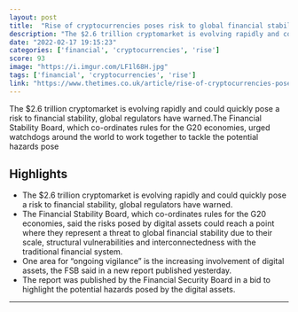 ```yaml
---
layout: post
title:  "Rise of cryptocurrencies poses risk to global financial stability, warns Financial Stability Board"
description: "The $2.6 trillion cryptomarket is evolving rapidly and could quickly pose a risk to financial stability, global regulators have warned.The Financial Stability Board, which co-ordinates rules for the G20 economies, urged watchdogs around the world to work together to tackle the potential hazards pose"
date: "2022-02-17 19:15:23"
categories: ['financial', 'cryptocurrencies', 'rise']
score: 93
image: "https://i.imgur.com/LF1l68H.jpg"
tags: ['financial', 'cryptocurrencies', 'rise']
link: "https://www.thetimes.co.uk/article/rise-of-cryptocurrencies-poses-risk-to-global-financial-stability-warns-regulator-8z5zqj5d8"
---
```


The $2.6 trillion cryptomarket is evolving rapidly and could quickly pose a risk to financial stability, global regulators have warned.The Financial Stability Board, which co-ordinates rules for the G20 economies, urged watchdogs around the world to work together to tackle the potential hazards pose

## Highlights

- The $2.6 trillion cryptomarket is evolving rapidly and could quickly pose a risk to financial stability, global regulators have warned.
- The Financial Stability Board, which co-ordinates rules for the G20 economies, said the risks posed by digital assets could reach a point where they represent a threat to global financial stability due to their scale, structural vulnerabilities and interconnectedness with the traditional financial system.
- One area for “ongoing vigilance” is the increasing involvement of digital assets, the FSB said in a new report published yesterday.
- The report was published by the Financial Security Board in a bid to highlight the potential hazards posed by the digital assets.

---
